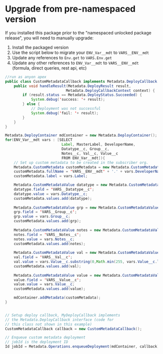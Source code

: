 # Upgrade from pre-namespaced version

If you installed this package prior to the "namespaced unlocked package release", you will need to manually upgrade:

1. Install the packaged version
1. Use the script below to migrate your `ENV_Var__mdt` to `VARS__ENV__mdt`
1. Update any references to `Env.get` to `VARS.Env.get`
1. Update any other references to `ENV_Var__mdt` to `VARS__ENV__mdt` (formula, direct queries, rest api, etc)


``` java
//run as anyon apex
public class CustomMetadataCallback implements Metadata.DeployCallback {
    public void handleResult(Metadata.DeployResult result,
                            Metadata.DeployCallbackContext context) {
        if (result.status == Metadata.DeployStatus.Succeeded) {
            System.debug('success: '+ result);
        } else {
            // Deployment was not successful
            System.debug('fail: '+ result);
        }
    }
}   

Metadata.DeployContainer mdContainer = new Metadata.DeployContainer();   
for(ENV_Var__mdt vars : [SELECT 
                          Label, MasterLabel, DeveloperName, 
                          Datatype__c, Group__c,
                          Notes__c, Val__c, Value__c   
                          FROM ENV_Var__mdt]){
    // Set up custom metadata to be created in the subscriber org.
    Metadata.CustomMetadata customMetadata = new Metadata.CustomMetadata();
    customMetadata.fullName = 'VARS__ENV__mdt' + '.' + vars.DeveloperName;
    customMetadata.label = vars.Label;

    Metadata.CustomMetadataValue datatype = new Metadata.CustomMetadataValue();
    datatype.field = 'VARS__Datatype__c';
    datatype.value = vars.Datatype__c;
    customMetadata.values.add(datatype);
    
    Metadata.CustomMetadataValue grp = new Metadata.CustomMetadataValue();
    grp.field = 'VARS__Group__c';
    grp.value = vars.Group__c;
    customMetadata.values.add(grp);
   
    Metadata.CustomMetadataValue notes = new Metadata.CustomMetadataValue();
    notes.field = 'VARS__Notes__c';
    notes.value = vars.Notes__c;
    customMetadata.values.add(notes);
                              
    Metadata.CustomMetadataValue val = new Metadata.CustomMetadataValue();
    val.field = 'VARS__Val__c';
    val.value = vars.Value__c.substring(0,Math.min(255, vars.Value__c.length()));
    customMetadata.values.add(val);
                              
    Metadata.CustomMetadataValue value = new Metadata.CustomMetadataValue();
    value.field = 'VARS__Value__c';
    value.value = vars.Value__c;
    customMetadata.values.add(value);

    mdContainer.addMetadata(customMetadata);
}


// Setup deploy callback, MyDeployCallback implements
// the Metadata.DeployCallback interface (code for
// this class not shown in this example)
CustomMetadataCallback callback = new CustomMetadataCallback();

// Enqueue custom metadata deployment
// jobId is the deployment ID
Id jobId = Metadata.Operations.enqueueDeployment(mdContainer, callback);
```

